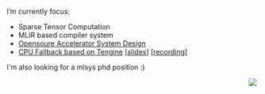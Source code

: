 <!--
**LeiWang1999/LeiWang1999** is a ✨ _special_ ✨ repository because its `README.md` (this file) appears on your GitHub profile.

Here are some ideas to get you started:

- 🔭 I’m currently working on ...
- 🌱 I’m currently learning ...
- 👯 I’m looking to collaborate on ...
- 🤔 I’m looking for help with ...
- 💬 Ask me about ...
- 📫 How to reach me: ...
- 😄 Pronouns: ...
- ⚡ Fun fact: ...
-->


I’m currently focus:

  - Sparse Tensor Computation
  - MLIR based compiler system
  - [Opensoure Accelerator System Design](https://github.com/LeiWang1999/ZYNQ-NVDLA) 
  - [CPU Fallback based on Tengine](https://github.com/OAID/Tengine) [[slides](https://github.com/LeiWang1999/ZYNQ-NVDLA/TengineTalk.pdf)] [[recording](https://www.bilibili.com/video/BV1z44y1478k)]
 
I'm also looking for a mlsys phd position :)


<img align="right" src="https://visitor-badge.glitch.me/badge?page_id=leiwang1999.leiwang1999">

